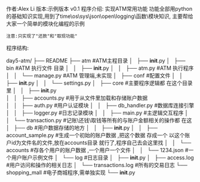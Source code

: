 作者:Alex Li
版本:示例版本 v0.1
程序介绍:
    实现ATM常用功能
    功能全部用python的基础知识实现,用到了time\os\sys\json\open\logging\函数\模块知识, 主要帮给大家一个简单的模块化编程的示例

    注意:只实现了"还款"和"取现功能"

程序结构:  

day5-atm/
├── README
├── atm #ATM主程目录
│   ├── __init__.py
│   ├── bin #ATM 执行文件 目录
│   │   ├── __init__.py
│   │   ├── atm.py  #ATM 执行程序
│   │   └── manage.py #ATM 管理端,未实现
│   ├── conf #配置文件
│   │   ├── __init__.py
│   │   └── settings.py
│   ├── core #主要程序逻辑都 在这个目录 里
│   │   ├── __init__.py  
│   │   ├── accounts.py  #用于从文件里加载和存储账户数据  
│   │   ├── auth.py      #用户认证模块
│   │   ├── db_handler.py   #数据库连接引擎
│   │   ├── logger.py       #日志记录模块
│   │   ├── main.py         #主逻辑交互程序
│   │   └── transaction.py  #记账\还钱\取钱等所有的与账户金额相关的操作都 在这
│   ├── db  #用户数据存储的地方
│   │   ├── __init__.py
│   │   ├── account_sample.py #生成一个初始的账户数据 ,把这个数据 存成一个 以这个账户id为文件名的文件,放在accounts目录 就行了,程序自己去会这里找
│   │   └── accounts #存各个用户的账户数据 ,一个用户一个文件
│   │       └── 1234.json #一个用户账户示例文件
│   └── log #日志目录
│       ├── __init__.py
│       ├── access.log #用户访问和操作的相关日志
│       └── transactions.log    #所有的交易日志
└── shopping_mall #电子商城程序,需单独实现
    └── __init__.py
